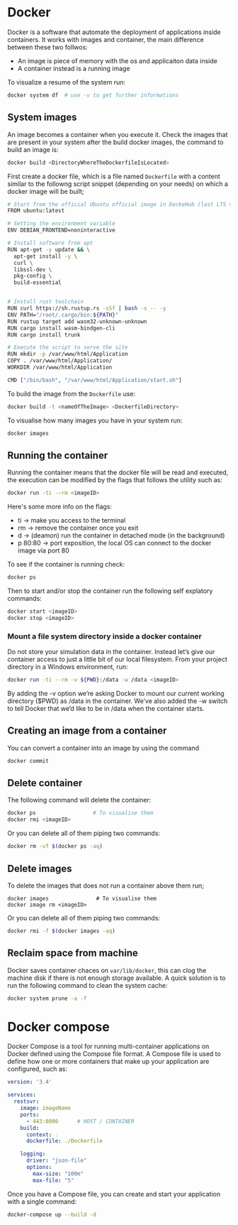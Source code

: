# Docker

Docker is a software that automate the deployment of applications inside containers.
It works with images and container, the main difference between these two follwos:

- An image is piece of memory with the os and applicaiton data inside
- A container instead is a running image

To visualize a resume of the system run:

```sh
docker system df  # use -v to get further informations 
```

## System images

An image becomes a container when you execute it. Check the images that are present in your system after the build
docker images, the command to build an image is:

```sh
docker build <DirectoryWhereTheDockerfileIsLocated>
```

First create a docker file, which is a file named ```Dockerfile``` with a content similar to the followng
script snippet (depending on your needs) on which a docker image will be built;

```sh
# Start from the official Ubuntu official image in DockeHub (last LTS version)
FROM ubuntu:latest

# Setting the environment variable
ENV DEBIAN_FRONTEND=noninteractive

# Install software from apt
RUN apt-get -y update && \
  apt-get install -y \
  curl \
  libssl-dev \
  pkg-config \
  build-essential


# Install rust toolchain
RUN curl https://sh.rustup.rs -sSf | bash -s -- -y
ENV PATH="/root/.cargo/bin:${PATH}"
RUN rustup target add wasm32-unknown-unknown
RUN cargo install wasm-bindgen-cli
RUN cargo install trunk

# Execute the script to serve the site
RUN mkdir -p /var/www/html/Application
COPY . /var/www/html/Application/
WORKDIR /var/www/html/Application

CMD ["/bin/bash", "/var/www/html/Application/start.sh"]
```
To build the image from the ```Dockerfile``` use:

```sh
docker build -t <nameOfTheImage> <DockerfileDirectory>
```

To visualise how many images you have in your system run:

```sh
docker images
```

## Running the container
Running the container means that the docker file will be read and executed, the execution
can be modified by the flags that follows the utility such as:

```sh
docker run -ti -–rm <imageID>
```
Here's some more info on the flags:

  - ti       →  make you access to the terminal
  - rm       →  remove the container once you exit
  - d        →  (deamon) run the container in detached mode (in the background)
  - p 80:80  →  port exposition, the local OS can connect to the docker image via port 80

To see if the container is running check:

```sh
docker ps
```
Then to start and/or stop the container run the following self explatory commands:

```sh
docker start <imageID>
docker stop <imageID>
```

### Mount a file system directory inside a docker container
Do not store your simulation data in the container. Instead let’s give our 
container access to just a little bit of our local filesystem. From your project
directory in a Windows environment, run:

```sh
docker run -ti --rm -v ${PWD}:/data -w /data <imageID>
```
By adding the -v option we’re asking Docker to mount our current working directory
($PWD) as /data in the container. We’ve also added the -w switch to tell Docker
that we’d like to be in /data when the container starts.

## Creating an image from a container 
You can convert a container into an image by using the command

```sh
docker commit 
```
## Delete container
The following command will delete the container:

```sh
docker ps			  	   # To visualise them
docker rmi <imageID>
```

Or you can delete all of them piping two commands:
```sh 
docker rm -vf $(docker ps -aq)
```


## Delete images
To delete the images that does not run a container above them run;

```
docker images  				# To visualise them
docker image rm <imageID>
```
Or you can delete all of them piping two commands:

```sh
docker rmi -f $(docker images -aq)
```

## Reclaim space from machine
Docker saves container chaces on ```var/lib/docker```, this can clog the machine disk if 
there is not enough storage available. A quick solution is to run the following command 
to clean the system cache:

```sh
docker system prune -a -f
```

# Docker compose 

Docker Compose is a tool for running multi-container applications on Docker defined using
the Compose file format. A Compose file is used to define how one or more containers that 
make up your application are configured, such as:

```yml
version: '3.4'

services:
  restsvr:
    image: imageName
    ports:
      - 443:8000      # HOST / CONTAINER
    build:
      context: .
      dockerfile: ./Dockerfile

    logging:
      driver: "json-file"
      options:
        max-size: "100m"
        max-file: "5"
```
Once you have a Compose file, you can create and start your application with a single command:

```sh
docker-compose up --build -d
```

<!--  Script to show the footer   -->
<html>
<script
    src="https://code.jquery.com/jquery-3.3.1.js"
    integrity="sha256-2Kok7MbOyxpgUVvAk/HJ2jigOSYS2auK4Pfzbm7uH60="
    crossorigin="anonymous">
</script>
<script>
$(function(){
  $("#footer").load("../../footers/footer.html");
});
</script>
<body>
<div id="footer"></div>
</body>
</html>
